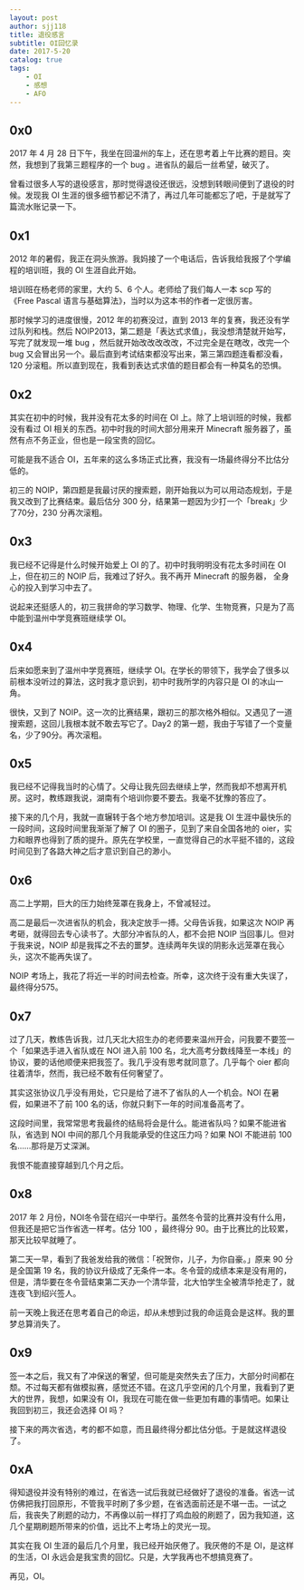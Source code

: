 ```yaml
---
layout: post
author: sjj118
title: 退役感言
subtitle: OI回忆录
date: 2017-5-20
catalog: true
tags:
    - OI
    - 感想
    - AFO
---
```


## 0x0

2017 年 4 月 28 日下午，我坐在回温州的车上，还在思考着上午比赛的题目。突然，我想到了我第三题程序的一个 bug 。进省队的最后一丝希望，破灭了。

曾看过很多人写的退役感言，那时觉得退役还很远，没想到转眼间便到了退役的时候。发现我 OI 生涯的很多细节都记不清了，再过几年可能都忘了吧，于是就写了篇流水账记录一下。

## 0x1

2012 年的暑假，我正在洞头旅游。我妈接了一个电话后，告诉我给我报了个学编程的培训班，我的 OI 生涯自此开始。

培训班在杨老师的家里，大约 5、6 个人。老师给了我们每人一本 scp 写的《Free Pascal 语言与基础算法》，当时以为这本书的作者一定很厉害。

那时候学习的进度很慢，2012 年的初赛没过，直到 2013 年的复赛，我还没有学过队列和栈。然后 NOIP2013，第二题是「表达式求值」，我没想清楚就开始写，写完了就发现一堆 bug ，然后就开始改改改改改，不过完全是在瞎改，改完一个 bug 又会冒出另一个。最后直到考试结束都没写出来，第三第四题连看都没看，120 分滚粗。所以直到现在，我看到表达式求值的题目都会有一种莫名的恐惧。

## 0x2

其实在初中的时候，我并没有花太多的时间在 OI 上。除了上培训班的时候，我都没有看过 OI 相关的东西。初中时我的时间大部分用来开 Minecraft 服务器了，虽然有点不务正业，但也是一段宝贵的回忆。

可能是我不适合 OI，五年来的这么多场正式比赛，我没有一场最终得分不比估分低的。

初三的 NOIP，第四题是我最讨厌的搜索题，刚开始我以为可以用动态规划，于是我又改到了比赛结束。最后估分 300 分，结果第一题因为少打一个「break」少了70分，230 分再次滚粗。

## 0x3

我已经不记得是什么时候开始爱上 OI 的了。初中时我明明没有花太多时间在 OI 上，但在初三的 NOIP 后，我难过了好久。我不再开 Minecraft 的服务器， 全身心的投入到学习中去了。

说起来还挺感人的，初三我拼命的学习数学、物理、化学、生物竞赛，只是为了高中能到温州中学竞赛班继续学 OI。

## 0x4

后来如愿来到了温州中学竞赛班，继续学 OI。在学长的带领下，我学会了很多以前根本没听过的算法，这时我才意识到，初中时我所学的内容只是 OI 的冰山一角。

很快，又到了 NOIP。这一次的比赛结果，跟初三的那次格外相似。又遇见了一道搜索题，这回儿我根本就不敢去写它了。Day2 的第一题，我由于写错了一个变量名，少了90分。再次滚粗。

## 0x5

我已经不记得我当时的心情了。父母让我先回去继续上学，然而我却不想离开机房。这时，教练跟我说，湖南有个培训你要不要去。我毫不犹豫的答应了。

接下来的几个月，我就一直辗转于各个地方参加培训。这是我 OI 生涯中最快乐的一段时间，这段时间里我渐渐了解了 OI 的圈子，见到了来自全国各地的 oier，实力和眼界也得到了质的提升。原先在学校里，一直觉得自己的水平挺不错的，这段时间见到了各路大神之后才意识到自己的渺小。

## 0x6

高二上学期，巨大的压力始终笼罩在我身上，不曾减轻过。

高二是最后一次进省队的机会，我决定放手一搏。父母告诉我，如果这次 NOIP 再考砸，就得回去专心读书了。大部分冲省队的人，都不会把 NOIP 当回事儿。但对于我来说，NOIP 却是我挥之不去的噩梦。连续两年失误的阴影永远笼罩在我心头，这次不能再失误了。

NOIP 考场上，我花了将近一半的时间去检查。所幸，这次终于没有重大失误了，最终得分575。

## 0x7

过了几天，教练告诉我，过几天北大招生办的老师要来温州开会，问我要不要签一个「如果选手进入省队或在 NOI 进入前 100 名，北大高考分数线降至一本线」的协议，要的话他顺便来把我签了。我几乎没有思考就同意了。几乎每个 oier 都向往着清华，然而，我已经不敢有任何奢望了。

其实这张协议几乎没有用处，它只是给了进不了省队的人一个机会。NOI 在暑假，如果进不了前 100 名的话，你就只剩下一年的时间准备高考了。

这段时间里，我常常思考我最终的结局将会是什么。能进省队吗？如果不能进省队，省选到 NOI 中间的那几个月我能承受的住这压力吗？如果 NOI 不能进前 100 名……那将是万丈深渊。

我恨不能直接穿越到几个月之后。

## 0x8

2017 年 2 月份，NOI冬令营在绍兴一中举行。虽然冬令营的比赛并没有什么用，但我还是把它当作省选一样考。估分 100 ，最终得分 90。由于比赛比的比较累，那天比较早就睡了。

第二天一早，看到了我爸发给我的微信：「祝贺你，儿子，为你自豪。」原来 90 分是全国第 19 名，我的协议升级成了无条件一本。冬令营的成绩本来是没有用的，但是，清华要在冬令营结束第二天办一个清华营，北大怕学生全被清华抢走了，就连夜飞到绍兴签人。

前一天晚上我还在思考着自己的命运，却从未想到过我的命运竟会是这样。我的噩梦总算消失了。

## 0x9

签一本之后，我又有了冲保送的奢望，但可能是突然失去了压力，大部分时间都在颓。不过每天都有做模拟赛，感觉还不错。在这几乎空闲的几个月里，我看到了更大的世界，我想，如果没有 OI，我现在可能在做一些更加有趣的事情吧。如果让我回到初三，我还会选择 OI 吗？

接下来的两次省选，考的都不如意，而且最终得分都比估分低。于是就这样退役了。

## 0xA

得知退役并没有特别的难过，在省选一试后我就已经做好了退役的准备。省选一试仿佛把我打回原形，不管我平时刷了多少题，在省选面前还是不堪一击。一试之后，我丧失了刷题的动力，不再像以前一样打了鸡血般的刷题了，因为我知道，这几个星期刷题所带来的价值，远比不上考场上的灵光一现。

其实在我 OI 生涯的最后几个月里，我已经开始厌倦了。我厌倦的不是 OI，是这样的生活，OI 永远会是我宝贵的回忆。只是，大学我再也不想搞竞赛了。

再见，OI。
